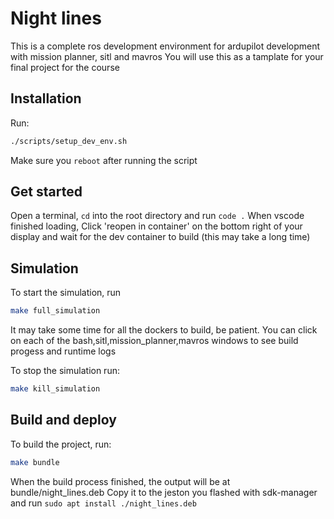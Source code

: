 # Night lines
This is a complete ros development environment for ardupilot development with mission planner, sitl and mavros
You will use this as a tamplate for your final project for the course

## Installation
Run:
```bash
./scripts/setup_dev_env.sh
```
Make sure you `reboot` after running the script

## Get started
Open a terminal, `cd` into the root directory and run `code .`
When vscode finished loading, Click 'reopen in container' on the bottom right of your display and wait for the dev container to build (this may take a long time)

## Simulation
To start the simulation, run
```bash
make full_simulation
```
It may take some time for all the dockers to build, be patient.
You can click on each of the bash,sitl,mission_planner,mavros windows to see build progess and runtime logs

To stop the simulation run:
```bash
make kill_simulation
```

## Build and deploy
To build the project, run:
```bash
make bundle
```
When the build process finished, the output will be at bundle/night_lines.deb
Copy it to the jeston you flashed with sdk-manager and run `sudo apt install ./night_lines.deb`




